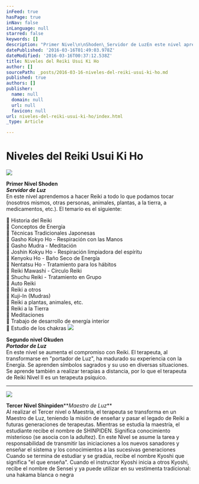 ```yaml
---
inFeed: true
hasPage: true
inNav: false
inLanguage: null
starred: false
keywords: []
description: "Primer Nivel\n\nShoden\_Servidor de LuzEn este nivel aprendemos a hacer Reiki a todo lo que podamos tocar (nosotros mismos, otras \n\npersonas, animales, plantas, a la tierra, a medicamentos, etc.).\n\nEl temario es el siguiente:\_"
datePublished: '2016-03-16T01:49:03.978Z'
dateModified: '2016-03-16T00:37:12.538Z'
title: Niveles del Reiki Usui Ki Ho
author: []
sourcePath: _posts/2016-03-16-niveles-del-reiki-usui-ki-ho.md
published: true
authors: []
publisher:
  name: null
  domain: null
  url: null
  favicon: null
url: niveles-del-reiki-usui-ki-ho/index.html
_type: Article

---
```

# Niveles del Reiki Usui Ki Ho
![](https://s3-us-west-2.amazonaws.com/the-grid-img/p/33133d8dd15855dbee926989740bca3fe4d4b969.png)

**Primer Nivel
Shoden**  
**_Servidor de Luz_**  
En este nivel aprendemos a hacer Reiki a todo lo que podamos tocar (nosotros mismos, otras 
personas, animales, plantas, a la tierra, a medicamentos, etc.).
El temario es el siguiente: 

 Historia del Reiki  
 Conceptos de Energía  
 Técnicas Tradicionales Japonesas  
 Gasho Kokyo Ho - Respiración con las Manos  
 Gasho Mudra - Meditación  
 Joshin Kokyu Ho - Respiración limpiadora del espíritu  
 Kenyoku Ho - Baño Seco de Energía  
 Nentatsu Ho - Tratamiento para los hábitos  
 Reiki Mawashi - Círculo Reiki  
 Shuchu Reiki - Tratamiento en Grupo  
 Auto Reiki  
 Reiki a otros  
 Kuji-In (Mudras)  
 Reiki a plantas, animales, etc.  
 Reiki a la Tierra  
 Meditaciones  
 Trabajo de desarrollo de energía interior  
 Estudio de los chakras
![](https://s3-us-west-2.amazonaws.com/the-grid-img/p/c45c5197fe6d86db88ede25f92e7d2946c9a1481.png)

**Segundo nivel
Okuden**  
_**Portador de Luz**_  
En este nivel se aumenta el compromiso con Reiki. El terapeuta, al transformarse en 
"portador de Luz", ha madurado su experiencia con la Energía.
Se aprenden símbolos sagrados y su uso en diversas situaciones. Se aprende también a 
realizar terapias a distancia, por lo que el terapeuta de Reiki Nivel II es un terapeuta 
psíquico. 

****
![](https://s3-us-west-2.amazonaws.com/the-grid-img/p/2ee22dfa75d1d4222564ffe710f1af83ad0a93b8.png)

**Tercer Nivel
Shinpiden****_Maestro de Luz_**  
Al realizar el Tercer nivel o Maestría, el terapeuta se transforma en un Maestro de Luz, 
teniendo la misión de enseñar y pasar el legado de Reiki a futuras generaciones de 
terapeutas.
Mientras se estudia la maestría, el estudiante recibe el nombre de SHINPIDEN.
Significa conocimiento misterioso (se asocia con la adultez).
En este Nivel se asume la tarea y responsabilidad de transmitir las iniciaciones a los 
nuevos sanadores y enseñar el sistema y los conocimientos a las sucesivas generaciones
Cuando se termina de estudiar y se gradúa, recibe el nombre Kyoshi que significa "el que 
enseña".
Cuando el instructor Kyoshi inicia a otros Kyoshi, recibe el nombre de Sensei y ya puede 
utilizar en su vestimenta tradicional: una hakama blanca o negra
